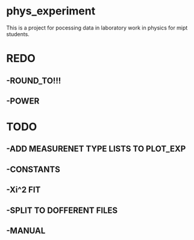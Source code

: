 # phys_experiment
This is a project for pocessing data in laboratory work in physics for mipt students.

# REDO
## -ROUND_TO!!! 
## -POWER
# TODO
## -ADD MEASURENET TYPE LISTS TO PLOT_EXP
## -CONSTANTS
## -Xi^2 FIT
## -SPLIT TO DOFFERENT FILES
## -MANUAL
